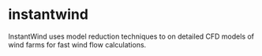 instantwind
===========

InstantWind uses model reduction techniques to on detailed CFD models of wind farms for fast wind flow calculations.